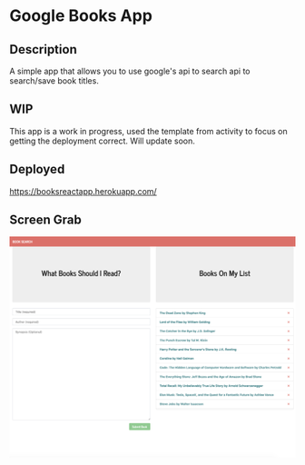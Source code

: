 # Google Books App

## Description

A simple app that allows you to use google's api to search api to search/save book titles.

## WIP

This app is a work in progress, used the template from activity to focus on getting the deployment correct. Will update soon.

## Deployed

https://booksreactapp.herokuapp.com/

## Screen Grab

![Sreengrab](./assets/screengrab.png)
